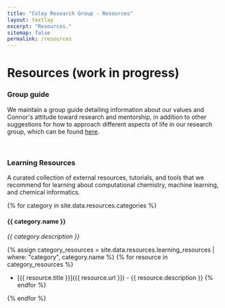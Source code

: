 ```yaml
---
title: "Coley Research Group - Resources"
layout: textlay
excerpt: "Resources."
sitemap: false
permalink: /resources
---
```


# Resources (work in progress)

### Group guide
We maintain a group guide detailing information about our values and Connor's attitude toward research and mentorship, in addition to other suggestions for how to approach different aspects of life in our research group, which can be found [here](https://docs.google.com/document/d/1K10WS0Bey9AGr17bpiak-A1dhQrkv5BBsQrsrwQ-H2g/edit).

<br/>

### Learning Resources
A curated collection of external resources, tutorials, and tools that we recommend for learning about computational chemistry, machine learning, and chemical informatics.

{% for category in site.data.resources.categories %}
#### {{ category.name }}
*{{ category.description }}*

{% assign category_resources = site.data.resources.learning_resources | where: "category", category.name %}
{% for resource in category_resources %}
- [{{ resource.title }}]({{ resource.url }}) - {{ resource.description }}
{% endfor %}

{% endfor %}
